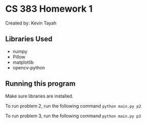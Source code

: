 # CS 383 Homework 1

Created by: Kevin Tayah

## Libraries Used

- numpy
- Pillow
- matplotlib
- opencv-python

## Running this program

Make sure libraries are installed.

To run problem 2, run the following command `python main.py p2`

To run problem 3, run the following command `python main.py p3`
